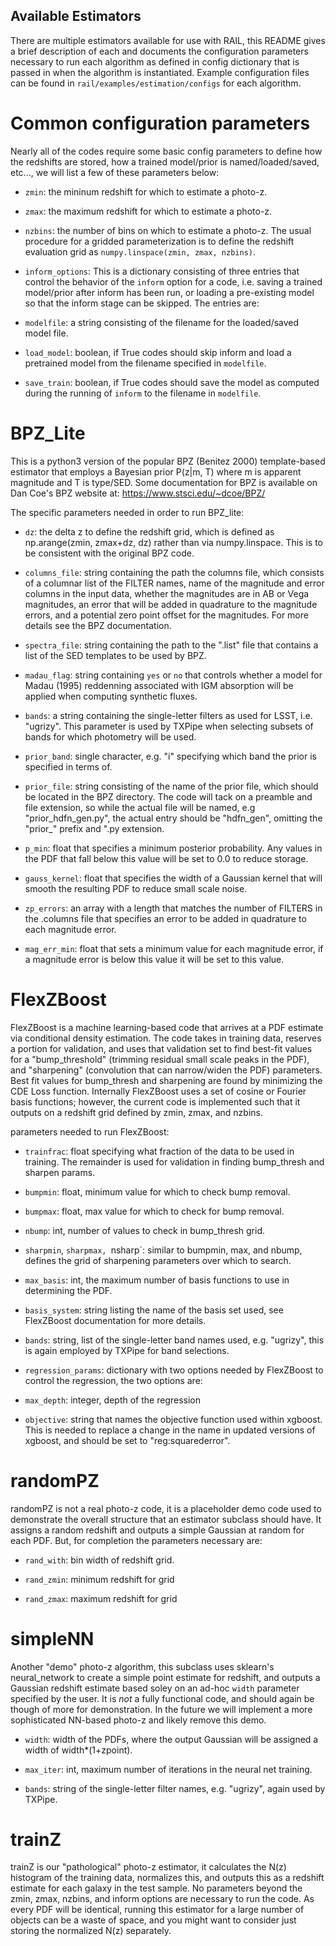 ## Available Estimators

There are multiple estimators available for use with RAIL, this README gives a brief description of each and documents the configuration parameters necessary to run each algorithm as defined in config dictionary that is passed in when the algorithm is instantiated.  Example configuration files can be found in `rail/examples/estimation/configs` for each algorithm.

# Common configuration parameters
Nearly all of the codes require some basic config parameters to define how the redshifts are stored, how a trained model/prior is named/loaded/saved, etc..., we will list a few of these parameters below:
- `zmin`: the mininum redshift for which to estimate a photo-z.
- `zmax`: the maximum redshift for which to estimate a photo-z.
- `nzbins`: the number of bins on which to estimate a photo-z.
The usual procedure for a gridded parameterization is to define the redshift evaluation grid as `numpy.linspace(zmin, zmax, nzbins)`.

- `inform_options`: This is a dictionary consisting of three entries that control the behavior of the `inform` option for a code, i.e. saving a trained model/prior after inform has been run, or loading a pre-existing model so that the inform stage can be skipped.  The entries are:
- `modelfile`: a string consisting of the filename for the loaded/saved model file.
- `load_model`: boolean, if True codes should skip inform and load a pretrained model from the filename specified in `modelfile`.
- `save_train`: boolean, if True codes should save the model as computed during the running of `inform` to the filename in `modelfile`.


# BPZ_Lite

This is a python3 version of the popular BPZ (Benitez 2000) template-based estimator that employs a Bayesian prior P(z|m, T) where m is apparent magnitude and T is type/SED.  Some documentation for BPZ is available on Dan Coe's BPZ website at: https://www.stsci.edu/~dcoe/BPZ/ 

The specific parameters needed in order to run BPZ_lite:
- `dz`: the delta z to define the redshift grid, which is defined as np.arange(zmin, zmax+dz, dz) rather than via numpy.linspace.  This is to be consistent with the original BPZ code.

- `columns_file`: string containing the path the columns file, which consists of a columnar list of the FILTER names, name of the magnitude and error columns in the input data, whether the magnitudes are in AB or Vega magnitudes, an error that will be added in quadrature to the magnitude errors, and a potential zero point offset for the magnitudes.  For more details see the BPZ documentation.

- `spectra_file`: string containing the path to the ".list" file that contains a list of the SED templates to be used by BPZ.

- `madau_flag`: string containing `yes` or `no` that controls whether a model for Madau (1995) reddenning associated with IGM absorption will be applied when computing synthetic fluxes.

- `bands`: a string containing the single-letter filters as used for LSST, i.e. "ugrizy".  This parameter is used by TXPipe when selecting subsets of bands for which photometry will be used.

- `prior_band`: single character, e.g. "i" specifying which band the prior is specified in terms of.

- `prior_file`: string consisting of the name of the prior file, which should be located in the BPZ directory.  The code will tack on a preamble and file extension, so while the actual file will be named, e.g "prior_hdfn_gen.py", the actual entry should be "hdfn_gen", omitting the "prior_" prefix and ".py extension.

- `p_min`: float that specifies a minimum posterior probability.  Any values in the PDF that fall below this value will be set to 0.0 to reduce storage.

- `gauss_kernel`: float that specifies the width of a Gaussian kernel that will smooth the resulting PDF to reduce small scale noise.

- `zp_errors`: an array with a length that matches the number of FILTERS in the .columns file that specifies an error to be added in quadrature to each magnitude error.

- `mag_err_min`: float that sets a minimum value for each magnitude error, if a magnitude error is below this value it will be set to this value.


# FlexZBoost
FlexZBoost is a machine learning-based code that arrives at a PDF estimate via conditional density estimation.  The code takes in training data, reserves a portion for validation, and uses that validation set to find best-fit values for a "bump_threshold" (trimming residual small scale peaks in the PDF), and "sharpening" (convolution that can narrow/widen the PDF) parameters.  Best fit values for bump_thresh and sharpening are found by minimizing the CDE Loss function.  Internally FlexZBoost uses a set of cosine or Fourier basis functions; however, the current code is implemented such that it outputs on a redshift grid defined by zmin, zmax, and nzbins.

parameters needed to run FlexZBoost:
- `trainfrac`: float specifying what fraction of the data to be used in training.  The remainder is used for validation in finding bump_thresh and sharpen params.

- `bumpmin`: float, minimum value for which to check bump removal.

- `bumpmax`: float, max value for which to check for bump removal.

- `nbump`: int, number of values to check in bump_thresh grid.

- `sharpmin`, `sharpmax, `nsharp`: similar to bumpmin, max, and nbump, defines the grid of sharpening parameters over which to search.

- `max_basis`: int, the maximum number of basis functions to use in determining the PDF.

- `basis_system`: string listing the name of the basis set used, see FlexZBoost documentation for more details.

- `bands`: string, list of the single-letter band names used, e.g. "ugrizy", this is again employed by TXPipe for band selections.

- `regression_params`: dictionary with two options needed by FlexZBoost to control the regression, the two options are:
- `max_depth`: integer, depth of the regression

- `objective`: string that names the objective function used within xgboost.  This is needed to replace a change in the name in updated versions of xgboost, and should be set to "reg:squarederror".

# randomPZ
randomPZ is not a real photo-z code, it is a placeholder demo code used to demonstrate the overall structure that an estimator subclass should have. It assigns a random redshift and outputs a simple Gaussian at random for each PDF.  But, for completion the parameters necessary are:
- `rand_with`: bin width of redshift grid.

- `rand_zmin`: minimum redshift for grid

- `rand_zmax`: maximum redshift for grid

# simpleNN
Another "demo" photo-z algorithm, this subclass uses sklearn's neural_network to create a simple point estimate for redshift, and outputs a Gaussian redshift estimate based soley on an ad-hoc `width` parameter specified by the user.  It is *not* a fully functional code, and should again be though of more for demonstration.  In the future we will implement a more sophisticated NN-based photo-z and likely remove this demo.

- `width`: width of the PDFs, where the output Gaussian will be assigned a width of width*(1+zpoint).

- `max_iter`: int, maximum number of iterations in the neural net training.

- `bands`: string of the single-letter filter names, e.g. "ugrizy", again used by TXPipe.

# trainZ
trainZ is our "pathological" photo-z estimator, it calculates the N(z) histogram of the training data, normalizes this, and outputs this as a redshift estimate for each galaxy in the test sample.  No parameters beyond the zmin, zmax, nzbins, and inform options are necessary to run the code.  As every PDF will be identical, running this estimator for a large number of objects can be a waste of space, and you might want to consider just storing the normalized N(z) separately.
